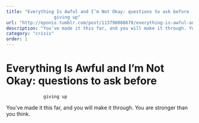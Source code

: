 ```yaml
---
title: "Everything Is Awful and I’m Not Okay: questions to ask before
                  giving up"
url: "http://eponis.tumblr.com/post/113798088670/everything-is-awful-and-im-not-okay-questions-to"
description: "You’ve made it this far, and you will make it through. You are stronger than you think."
category: "crisis"
order: 1
---
```


# Everything Is Awful and I’m Not Okay: questions to ask before
                  giving up

You’ve made it this far, and you will make it through. You are stronger than you think.

